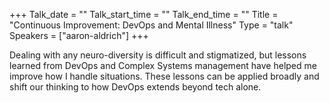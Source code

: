 +++
Talk_date = ""
Talk_start_time = ""
Talk_end_time = ""
Title = "Continuous Improvement: DevOps and Mental Illness"
Type = "talk"
Speakers = ["aaron-aldrich"]
+++

Dealing with any neuro-diversity is difficult and stigmatized, but lessons learned from DevOps and Complex Systems management have helped me improve how I handle situations. These lessons can be applied broadly and shift our thinking to how DevOps extends beyond tech alone.
